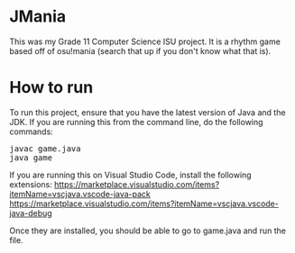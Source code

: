 # JMania
This was my Grade 11 Computer Science ISU project. It is a rhythm game based off of osu!mania (search that up if you don't know what that is).

# How to run
To run this project, ensure that you have the latest version of Java and the JDK.
If you are running this from the command line, do the following commands:

<pre>
javac game.java
java game
</pre>

If you are running this on Visual Studio Code, install the following extensions:
https://marketplace.visualstudio.com/items?itemName=vscjava.vscode-java-pack
https://marketplace.visualstudio.com/items?itemName=vscjava.vscode-java-debug

Once they are installed, you should be able to go to game.java and run the file.